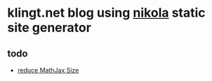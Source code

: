 # klingt.net blog using [nikola](http://www.getnikola.com) static site generator

## todo

- [reduce MathJax Size](https://github.com/mathjax/MathJax-docs/wiki/Guide%3A-reducing-size-of-a-mathjax-installation)

